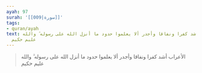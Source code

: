```yaml
---
ayah: 97
surah: '[[009|سورة]]'
tags:
- quran/ayah
text: الأعراب أشد كفرا ونفاقا وأجدر ألا يعلموا حدود ما أنزل الله على رسوله ۗ والله
  عليم حكيم
---
```

> الأعراب أشد كفرا ونفاقا وأجدر ألا يعلموا حدود ما أنزل الله على رسوله ۗ والله عليم حكيم
